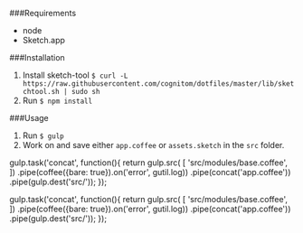 ###Requirements

* node
* Sketch.app

###Installation

1. Install sketch-tool `$ curl -L https://raw.githubusercontent.com/cognitom/dotfiles/master/lib/sketchtool.sh | sudo sh`
2. Run `$ npm install`

###Usage

1. Run `$ gulp`
2. Work on and save either `app.coffee` or `assets.sketch` in the `src` folder.


gulp.task('concat', function(){
  return gulp.src(
    [
     'src/modules/base.coffee',
     ])
    .pipe(coffee({bare: true}).on('error', gutil.log))
    .pipe(concat('app.coffee'))
    .pipe(gulp.dest('src/'));
});

gulp.task('concat', function(){
  return gulp.src(
    [
     'src/modules/base.coffee',
     ])
    .pipe(coffee({bare: true}).on('error', gutil.log))
    .pipe(concat('app.coffee'))
    .pipe(gulp.dest('src/'));
});